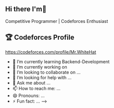 ## Hi there I'm👋

Competitive Programmer | Codeforces Enthusiast

## 🏆 Codeforces Profile
https://codeforces.com/profile/Mr.WhiteHat


- 🌱 I’m currently learning Backend-Development 
- 🔭 I’m currently working on 
- 👯 I’m looking to collaborate on ...
- 🤔 I’m looking for help with ...
- 💬 Ask me about ...
- 📫 How to reach me: ...
- 😄 Pronouns: ...
- ⚡ Fun fact: ...
-->
